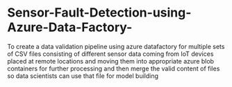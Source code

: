 # Sensor-Fault-Detection-using-Azure-Data-Factory-
To create a data validation pipeline using azure datafactory for multiple sets of CSV files consisting of different sensor data coming from IoT devices placed at remote locations and moving them into appropriate azure blob containers for further processing and then merge the valid content of files so data scientists can use that file for model building
